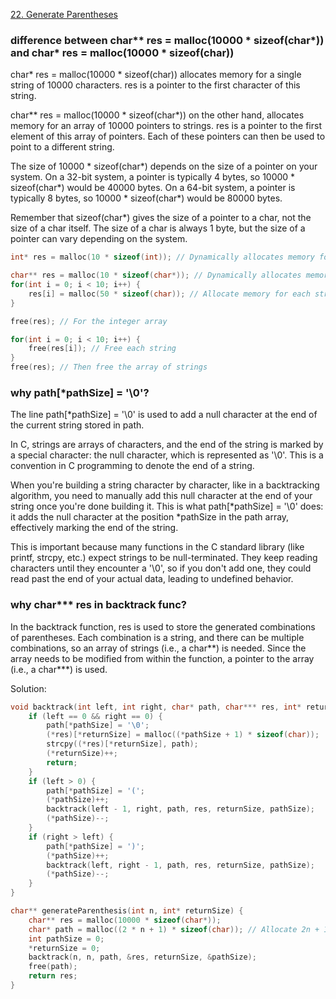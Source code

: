 
[22. Generate Parentheses](http://leetcode.com/problems/generate-parentheses/)

### difference between char** res = malloc(10000 * sizeof(char*)) and char* res = malloc(10000 * sizeof(char))

char* res = malloc(10000 * sizeof(char)) allocates memory for a single string of 10000 characters. res is a pointer to the first character of this string.

char** res = malloc(10000 * sizeof(char*)) on the other hand, allocates memory for an array of 10000 pointers to strings. res is a pointer to the first element of this array of pointers. Each of these pointers can then be used to point to a different string.

The size of 10000 * sizeof(char*) depends on the size of a pointer on your system. On a 32-bit system, a pointer is typically 4 bytes, so 10000 * sizeof(char*) would be 40000 bytes. On a 64-bit system, a pointer is typically 8 bytes, so 10000 * sizeof(char*) would be 80000 bytes.

Remember that sizeof(char*) gives the size of a pointer to a char, not the size of a char itself. The size of a char is always 1 byte, but the size of a pointer can vary depending on the system.

```c
int* res = malloc(10 * sizeof(int)); // Dynamically allocates memory for an array of 10 integers

char** res = malloc(10 * sizeof(char*)); // Dynamically allocates memory for an array of 10 strings
for(int i = 0; i < 10; i++) {
    res[i] = malloc(50 * sizeof(char)); // Allocate memory for each string
}

free(res); // For the integer array

for(int i = 0; i < 10; i++) {
    free(res[i]); // Free each string
}
free(res); // Then free the array of strings
```

### why path[*pathSize] = '\0'?

The line path[*pathSize] = '\0' is used to add a null character at the end of the current string stored in path.

In C, strings are arrays of characters, and the end of the string is marked by a special character: the null character, which is represented as '\0'. This is a convention in C programming to denote the end of a string.

When you're building a string character by character, like in a backtracking algorithm, you need to manually add this null character at the end of your string once you're done building it. This is what path[*pathSize] = '\0' does: it adds the null character at the position *pathSize in the path array, effectively marking the end of the string.

This is important because many functions in the C standard library (like printf, strcpy, etc.) expect strings to be null-terminated. They keep reading characters until they encounter a '\0', so if you don't add one, they could read past the end of your actual data, leading to undefined behavior.

### why char*** res in backtrack func? 

In the backtrack function, res is used to store the generated combinations of parentheses. Each combination is a string, and there can be multiple combinations, so an array of strings (i.e., a char**) is needed. Since the array needs to be modified from within the function, a pointer to the array (i.e., a char***) is used.

Solution:

```c
void backtrack(int left, int right, char* path, char*** res, int* returnSize, int* pathSize) {
    if (left == 0 && right == 0) {
        path[*pathSize] = '\0';
        (*res)[*returnSize] = malloc((*pathSize + 1) * sizeof(char));
        strcpy((*res)[*returnSize], path);
        (*returnSize)++;
        return;
    }
    if (left > 0) {
        path[*pathSize] = '(';
        (*pathSize)++;
        backtrack(left - 1, right, path, res, returnSize, pathSize);
        (*pathSize)--;
    }
    if (right > left) {
        path[*pathSize] = ')';
        (*pathSize)++;
        backtrack(left, right - 1, path, res, returnSize, pathSize);
        (*pathSize)--;
    }
}

char** generateParenthesis(int n, int* returnSize) {
    char** res = malloc(10000 * sizeof(char*));
    char* path = malloc((2 * n + 1) * sizeof(char)); // Allocate 2n + 1 bytes for path
    int pathSize = 0;
    *returnSize = 0;
    backtrack(n, n, path, &res, returnSize, &pathSize);
    free(path);
    return res;
}
```